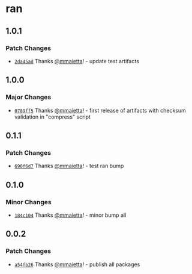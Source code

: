 # ran

## 1.0.1

### Patch Changes

- [`2da45ad`](https://github.com/electron-userland/electron-builder-binaries/commit/2da45ade4b9d856620adff227dcfce48f2e5da09) Thanks [@mmaietta](https://github.com/mmaietta)! - update test artifacts

## 1.0.0

### Major Changes

- [`0789ff5`](https://github.com/electron-userland/electron-builder-binaries/commit/0789ff5fc0fddba7207935cc71459b4a697d28df) Thanks [@mmaietta](https://github.com/mmaietta)! - first release of artifacts with checksum validation in "compress" script

## 0.1.1

### Patch Changes

- [`690f6d7`](https://github.com/electron-userland/electron-builder-binaries/commit/690f6d72efd86a165c10790e17cab4c90dd11be9) Thanks [@mmaietta](https://github.com/mmaietta)! - test ran bump

## 0.1.0

### Minor Changes

- [`184c104`](https://github.com/electron-userland/electron-builder-binaries/commit/184c1042da36468d3b320dad1cdc2dfe3f3057b5) Thanks [@mmaietta](https://github.com/mmaietta)! - minor bump all

## 0.0.2

### Patch Changes

- [`a54fb26`](https://github.com/electron-userland/electron-builder-binaries/commit/a54fb267a8d3347c7970910b95d89183ac0dba90) Thanks [@mmaietta](https://github.com/mmaietta)! - publish all packages
